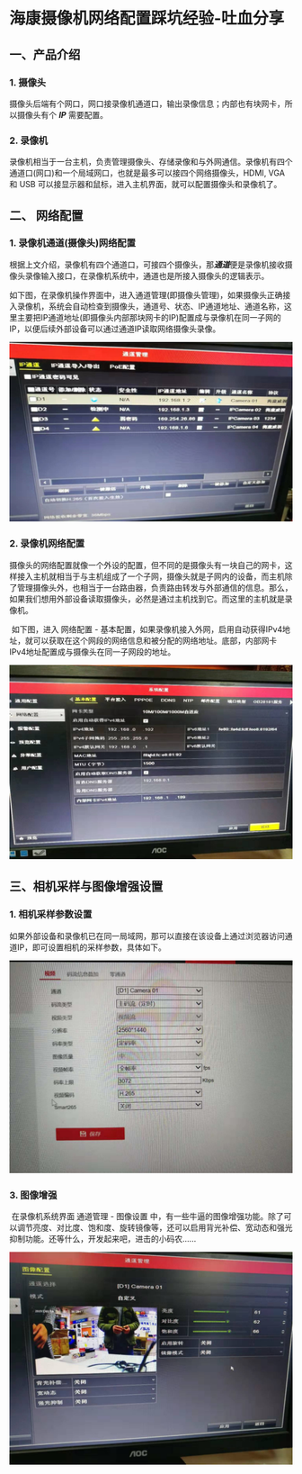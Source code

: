 # 海康摄像机网络配置踩坑经验-吐血分享

## 一、产品介绍

### 1. 摄像头

​	摄像头后端有个网口，网口接录像机通道口，输出录像信息；内部也有块网卡，所以摄像头有个 ***IP*** 需要配置。

### 2. 录像机

​	录像机相当于一台主机，负责管理摄像头、存储录像和与外网通信。录像机有四个通道口(网口)和一个局域网口，也就是最多可以接四个网络摄像头，HDMI, VGA 和 USB 可以接显示器和鼠标，进入主机界面，就可以配置摄像头和录像机了。



## 二、 网络配置

### 1. 录像机通道(摄像头)网络配置

​	根据上文介绍，录像机有四个通道口，可接四个摄像头，那***通道***便是录像机接收摄像头录像输入接口，在录像机系统中，通道也是所接入摄像头的逻辑表示。

​	如下图，在录像机操作界面中，进入通道管理(即摄像头管理)，如果摄像头正确接入录像机，系统会自动检查到摄像头，通道号、状态、IP通道地址、通道名称，这里主要把IP通道地址(即摄像头内部那块网卡的IP)配置成与录像机在同一子网的IP，以便后续外部设备可以通过通道IP读取网络摄像头录像。

![通道配置](asset\通道配置.jpg)



### 2. 录像机网络配置

​	摄像头的网络配置就像一个外设的配置，但不同的是摄像头有一块自己的网卡，这样接入主机就相当于与主机组成了一个子网，摄像头就是子网内的设备，而主机除了管理摄像头外，也相当于一台路由器，负责路由转发与外部通信的信息。那么，如果我们想用外部设备读取摄像头，必然是通过主机找到它。而这里的主机就是录像机。

​	如下图，进入 网络配置 - 基本配置，如果录像机接入外网，启用自动获得IPv4地址，就可以获取在这个网段的网络信息和被分配的网络地址。底部，内部网卡IPv4地址配置成与摄像头在同一子网段的地址。

![录像机网络配置](asset\录像机网络配置.jpg)



## 三、相机采样与图像增强设置

### 1. 相机采样参数设置

​	如果外部设备和录像机已在同一局域网，那可以直接在该设备上通过浏览器访问通道IP，即可设置相机的采样参数，具体如下。

![相机配置](asset\相机配置.jpg)

### 3. 图像增强

​	在录像机系统界面 通道管理 - 图像设置 中，有一些牛逼的图像增强功能。除了可以调节亮度、对比度、饱和度、旋转镜像等，还可以启用背光补偿、宽动态和强光抑制功能。还等什么，开发起来吧，进击的小码农......

![图像配置](asset\图像配置.jpg)
